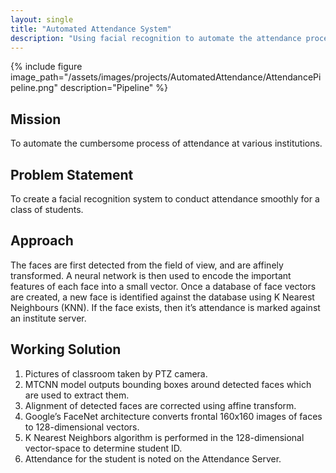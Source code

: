 ```yaml
---
layout: single
title: "Automated Attendance System"
description: "Using facial recognition to automate the attendance process."
---
```


{% include figure image_path="/assets/images/projects/AutomatedAttendance/AttendancePipeline.png" description="Pipeline" %}

## Mission  
To automate the cumbersome process of attendance at various institutions.  

## Problem Statement  
To create a facial recognition system to conduct attendance smoothly for a class of students.  

## Approach  
The faces are first detected from the field of view, and are affinely transformed. A neural network is then used to encode the important features of each face into a small vector. Once a database of face vectors are created, a new face is identified against the database using K Nearest Neighbours (KNN). If the face exists, then it’s attendance is marked against an institute server.  

## Working Solution
1. Pictures of classroom taken by PTZ camera.  
2. MTCNN model outputs bounding boxes around detected faces which are used to extract them.  
3. Alignment of detected faces are corrected using affine transform.  
4. Google’s FaceNet architecture converts frontal 160x160 images of faces to 128-dimensional vectors.  
5. K Nearest Neighbors algorithm is performed in the 128-dimensional vector-space to determine student ID.  
6. Attendance for the student is noted on the Attendance Server.  
